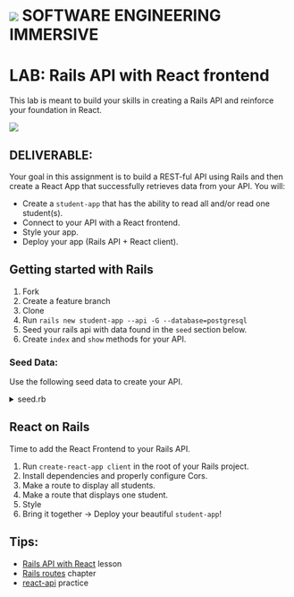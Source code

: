 # ![](https://ga-dash.s3.amazonaws.com/production/assets/logo-9f88ae6c9c3871690e33280fcf557f33.png) SOFTWARE ENGINEERING IMMERSIVE


# LAB: Rails API with React frontend
This lab is meant to build your skills in creating a Rails API and reinforce your foundation in React.

![](https://media.giphy.com/media/l4EoOPJMXozky47f2/giphy.gif)

## DELIVERABLE:

Your goal in this assignment is to build a REST-ful API using Rails and then create a React App that successfully retrieves data from your API. You will:

- Create a `student-app` that has the ability to read all and/or read one student(s).  
- Connect to your API with a React frontend.
- Style your app.    
- Deploy your app (Rails API + React client).  

## Getting started with Rails

1. Fork
1. Create a feature branch
1. Clone
1. Run `rails new student-app --api -G --database=postgresql`
1. Seed your rails api with data found in the `seed` section below.
1. Create `index` and `show` methods for your API.

### Seed Data:

Use the following seed data to create your API.

<details>
<summary>seed.rb</summary>

```
Student.create!(name: 'Arnold Shortman', description: 'Thinks people are inherently good, idealist, helpful, is not wearing a kilt but rather it is a long shirt that extends past his green sweater, impractically-shaped nogin', photo: 'https://upload.wikimedia.org/wikipedia/en/2/2a/HeyArnold%21.jpg')
Student.create!(name: 'Gerald Martin Johanssen', description: 'Athletic, loyal, street-smart, class president, hair icon', photo: 'https://heyarnold.fandom.com/wiki/Gerald_Johanssen?file=GeraldShow.png')
Student.create!(name: 'Helga G. Pataki', description: 'rough, cynical, favorite color is pink, closet poet, expert shrine-maker', photo: 'https://heyarnold.fandom.com/wiki/Helga_G._Pataki?file=Helga_Pataki.png')
Student.create!(name: 'Harold Berman', description: 'tough-talker, bully, body-shamed, acts out, relatively harmless', photo: 'https://heyarnold.fandom.com/wiki/Harold_Berman?file=Upscale-230765195014212.png')
Student.create!(name: 'Eugene Horowitz', description: 'accident prone, cheery, the class jinx, wears socks with sandals', photo: 'https://heyarnold.fandom.com/wiki/Eugene_Horowitz?file=EAFDB121-EC13-4F12-849E-37037A95E3D6.png')
Student.create!(name: 'Phoebe Heyerdahl', description: 'smartest person in the room, shy, makes 'long sweater' an outfit', photo: 'https://heyarnold.fandom.com/wiki/Phoebe_Heyerdahl?file=Phoebe_(classic).png')

puts "#{Student.count} students created!"
```

</details>

## React on Rails

Time to add the React Frontend to your Rails API.

1. Run `create-react-app client` in the root of your Rails project.
1. Install dependencies and properly configure Cors.
1. Make a route to display all students.
1. Make a route that displays one student.
1. Style
1. Bring it together -> Deploy your beautiful `student-app`!

## Tips:

- [Rails API with React](https://git.generalassemb.ly/sei-nyc-cicadas/rails-api-with-react) lesson
- [Rails routes](https://www.railstutorial.org/book/filling_in_the_layout#sec-rails_routes) chapter
- [react-api](https://git.generalassemb.ly/sei-nyc-cicadas/react-api-practice) practice
